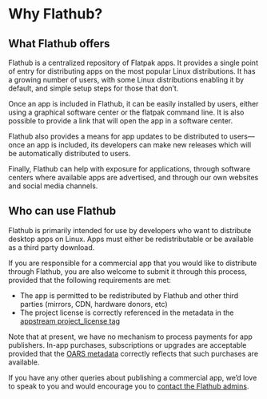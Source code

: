 # Why Flathub?

## What Flathub offers

Flathub is a centralized repository of Flatpak apps. It provides a single point of entry for distributing apps on the most popular Linux distributions. It has a growing number of users, with some Linux distributions enabling it by default, and simple setup steps for those that don’t.

Once an app is included in Flathub, it can be easily installed by users, either using a graphical software center or the flatpak command line. It is also possible to provide a link that will open the app in a software center.

Flathub also provides a means for app updates to be distributed to users—once an app is included, its developers can make new releases which will be automatically distributed to users.

Finally, Flathub can help with exposure for applications, through software centers where available apps are advertised, and through our own websites and social media channels.

## Who can use Flathub

Flathub is primarily intended for use by developers who want to distribute desktop apps on Linux. Apps must either be redistributable or be available as a third party download.

If you are responsible for a commercial app that you would like to distribute through Flathub, you are also welcome to submit it through this process, provided that the following requirements are met:

- The app is permitted to be redistributed by Flathub and other third parties (mirrors, CDN, hardware donors, etc)
- The project license is correctly referenced in the metadata in the [appstream project_license tag](https://www.freedesktop.org/software/appstream/docs/chap-Metadata.html#tag-project_license)

Note that at present, we have no mechanism to process payments for app publishers. In-app purchases, subscriptions or upgrades are acceptable provided that the [OARS metadata](https://hughsie.github.io/oars/generate.html#money) correctly reflects that such purchases are available.

If you have any other queries about publishing a commercial app, we’d love to speak to you and would encourage you to [contact the Flathub admins](mailto:admins@flathub.org).
